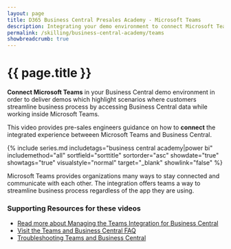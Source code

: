 ```yaml
---
layout: page
title: D365 Business Central Presales Academy - Microsoft Teams 
description: Integrating your demo environment to connect Microsoft Teams with Business Central
permalink: /skilling/business-central-academy/teams 
showbreadcrumb: true
---
```


# {{ page.title }}

**Connect Microsoft Teams** in your Business Central demo environment in order to deliver demos which highlight scenarios where customers streamline business process by accessing Business Central data while working inside Microsoft Teams. 

This video provides pre-sales engineers guidance on how to **connect** the integrated experience betweeen Microsoft Teams and Business Central.

{% include series.md 
    includetags="business central academy|power bi" includemethod="all" 
    sortfield="sorttitle" sortorder="asc" showdate="true" showtags="true" 
    visualstyle="normal" target="_blank" showlink="false"
%}

Microsoft Teams provides organizations many ways to stay connected and communicate with each other. The integration offers teams a way to streamline business process regardless of the app they are using.

### Supporting Resources for these videos

* <a href="https://learn.microsoft.com/en-us/dynamics365/business-central/admin-teams-integration" target="_blank">Read more about Managing the Teams Integration for Business Central
* <a href="https://learn.microsoft.com/en-us/dynamics365/business-central/teams-faq?tabs=general" target="_blank">Visit the Teams and Business Central FAQ
* <a href="https://learn.microsoft.com/en-us/dynamics365/business-central/admin-teams-troubleshooting" target="_blank">Troubleshooting Teams and Business Central
